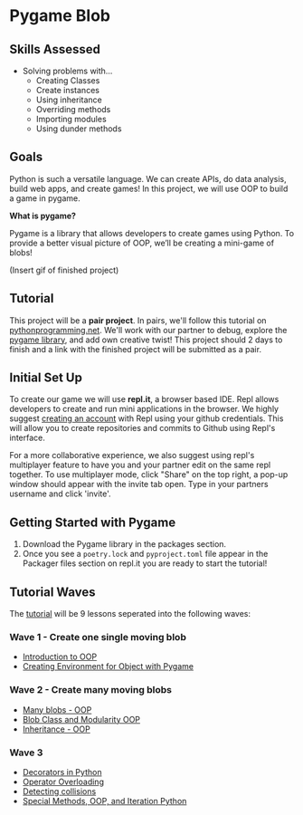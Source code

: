 # Pygame Blob

## Skills Assessed
- Solving problems with… 
    - Creating Classes
    - Create instances 
    - Using inheritance
    - Overriding methods 
    - Importing modules 
    - Using dunder methods

## Goals
Python is such a versatile language. We can create APIs, do data analysis, build web apps, and create games! In this project, we will use OOP to build a game in pygame. 

**What is pygame?**

Pygame is a library that allows developers to create games using Python.
To provide a better visual picture of OOP, we’ll be creating a mini-game of blobs!

(Insert gif of finished project)


## Tutorial

This project will be a **pair project**. In pairs, we'll follow this tutorial on [pythonprogramming.net](https://pythonprogramming.net/object-oriented-programming-introduction-intermediate-python-tutorial/). We'll work with our partner to debug, explore the [pygame library](https://www.pygame.org/docs/), and add own creative twist! 
This project should 2 days to finish and a link with the finished project will be submitted as a pair. 

## Initial Set Up

To create our game we will use **repl.it**, a browser based IDE. Repl allows developers to create and run mini applications in the browser. We highly suggest [creating an account](https://repl.it/signup) with Repl using your github credentials. This will allow you to create repositories and commits to Github using Repl's interface. 

For a more collaborative experience, we also suggest using repl's multiplayer feature to have you and your partner edit on the same repl together. To use multiplayer mode, click "Share" on the top right, a pop-up window should appear with the invite tab open. Type in your partners username and click 'invite'. 


## Getting Started with Pygame 

1) Download the Pygame library in the packages section. 
2) Once you see a `poetry.lock` and `pyproject.toml` file appear in the Packager files section on repl.it you are ready to start the tutorial!

## Tutorial Waves
The [tutorial](https://pythonprogramming.net/object-oriented-programming-introduction-intermediate-python-tutorial/) will be 9 lessons seperated into the following waves:

### Wave 1 - Create one single moving blob
- [Introduction to OOP](https://pythonprogramming.net/object-oriented-programming-introduction-intermediate-python-tutorial/)
- [Creating Environment for Object with Pygame](https://pythonprogramming.net/creating-pygame-environment-intermediate-python-tutorial/)

### Wave 2 - Create many moving blobs
- [Many blobs - OOP](https://pythonprogramming.net/many-blob-objects-intermediate-python-tutorial/)
- [Blob Class and Modularity OOP](https://pythonprogramming.net/class-object-modularity-intermediate-python-tutorial/)
- [Inheritance - OOP](https://pythonprogramming.net/inheritance-object-oriented-programming-intermediate-python-tutorial/)

### Wave 3
- [Decorators in Python](https://pythonprogramming.net/decorators-intermediate-python-tutorial/)
- [Operator Overloading](https://pythonprogramming.net/operator-overloading-intermediate-python-tutorial/)
- [Detecting collisions](https://pythonprogramming.net/detecting-collisions-intermediate-python-tutorial/)
- [Special Methods, OOP, and Iteration Python](https://pythonprogramming.net/special-methods-iteration-intermediate-python-tutorial/)



